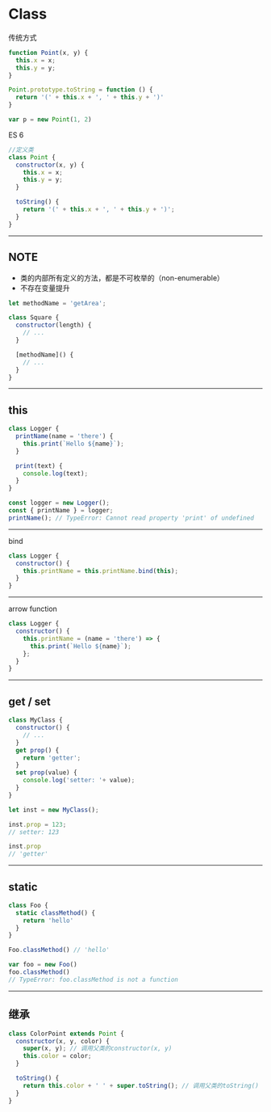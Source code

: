 # Class

传统方式

```js
function Point(x, y) {
  this.x = x;
  this.y = y;
}

Point.prototype.toString = function () {
  return '(' + this.x + ', ' + this.y + ')'
}

var p = new Point(1, 2)
```

ES 6

```js
//定义类
class Point {
  constructor(x, y) {
    this.x = x;
    this.y = y;
  }

  toString() {
    return '(' + this.x + ', ' + this.y + ')';
  }
}
```

---

## NOTE

- 类的内部所有定义的方法，都是不可枚举的（non-enumerable）
- 不存在变量提升

```js
let methodName = 'getArea';

class Square {
  constructor(length) {
    // ...
  }

  [methodName]() {
    // ...
  }
}
```

---

## this

```js
class Logger {
  printName(name = 'there') {
    this.print(`Hello ${name}`);
  }

  print(text) {
    console.log(text);
  }
}

const logger = new Logger();
const { printName } = logger;
printName(); // TypeError: Cannot read property 'print' of undefined
```

---

bind

```js
class Logger {
  constructor() {
    this.printName = this.printName.bind(this);
  }
}
```

---

arrow function

```js
class Logger {
  constructor() {
    this.printName = (name = 'there') => {
      this.print(`Hello ${name}`);
    };
  }
}
```

---

## get / set

```js
class MyClass {
  constructor() {
    // ...
  }
  get prop() {
    return 'getter';
  }
  set prop(value) {
    console.log('setter: '+ value);
  }
}

let inst = new MyClass();

inst.prop = 123;
// setter: 123

inst.prop
// 'getter'
```

---

## static

```js
class Foo {
  static classMethod() {
    return 'hello'
  }
}

Foo.classMethod() // 'hello'

var foo = new Foo()
foo.classMethod()
// TypeError: foo.classMethod is not a function
```

---

## 继承

```js
class ColorPoint extends Point {
  constructor(x, y, color) {
    super(x, y); // 调用父类的constructor(x, y)
    this.color = color;
  }

  toString() {
    return this.color + ' ' + super.toString(); // 调用父类的toString()
  }
}
```
